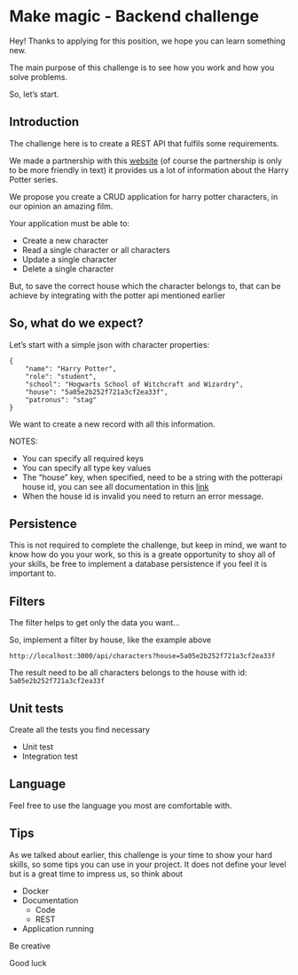 # Make magic - Backend challenge

Hey! Thanks to applying for this position, we hope you can learn something new.

The main purpose of this challenge is to see how you work and how you solve problems.

So, let’s start.


## Introduction

The challenge here is to create a REST API that fulfils some requirements.

We made a partnership with this [website](https://www.potterapi.com) (of course the partnership is only to be more friendly in text) it provides us a lot of information about the Harry Potter series.

We propose you create a CRUD application for harry potter characters, in our opinion an amazing film.

Your application must be able to:
* Create a new character
* Read a single character or all characters
* Update a single character
* Delete a single character

But, to save the correct house which the character belongs to, that can be achieve by integrating with the potter api mentioned earlier


## So, what do we expect?

Let’s start with a simple json with character properties:

```
{
    "name": "Harry Potter",
    "role": "student",
    "school": "Hogwarts School of Witchcraft and Wizardry",
    "house": "5a05e2b252f721a3cf2ea33f",
    "patronus": "stag"
}
```
We want to create a new record with all this information.

NOTES:
* You can specify all required keys
* You can specify all type key values
* The “house” key, when specified, need to be a string with the potterapi house id, you can see all documentation in this [link](https://www.potterapi.com/)
* When the house id is invalid you need to return an error message.


## Persistence

This is not required to complete the challenge, but keep in mind, we want to know how do you your work, so this is a greate opportunity to shoy all of your skills, be free to implement a database persistence if you feel it is important to.


## Filters

The filter helps to get only the data you want…

So, implement a filter by house, like the example above

`http://localhost:3000/api/characters?house=5a05e2b252f721a3cf2ea33f`

The result need to be all characters belongs to the house with id: `5a05e2b252f721a3cf2ea33f`


## Unit tests

Create all the tests you find necessary
* Unit test
* Integration test


## Language

Feel free to use the language you most are comfortable with.


## Tips

As we talked about earlier, this challenge is your time to show your hard skills, so some tips you can use in your project.
It does not define your level but is a great time to impress us, so think about

* Docker
* Documentation
  * Code
  * REST
* Application running

Be creative


Good luck
